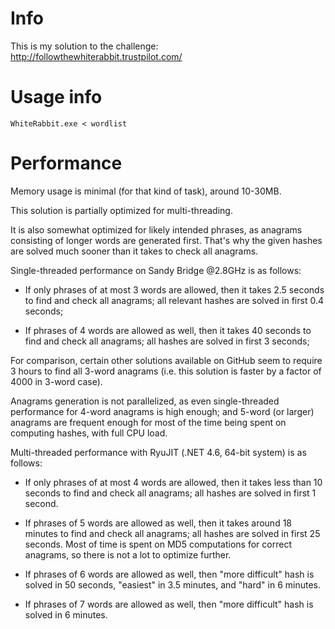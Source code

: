 Info
====

This is my solution to the challenge: http://followthewhiterabbit.trustpilot.com/

Usage info
==========

```
WhiteRabbit.exe < wordlist
```

Performance
===========

Memory usage is minimal (for that kind of task), around 10-30MB.

This solution is partially optimized for multi-threading.

It is also somewhat optimized for likely intended phrases, as anagrams consisting of longer words are generated first.
That's why the given hashes are solved much sooner than it takes to check all anagrams.

Single-threaded performance on Sandy Bridge @2.8GHz is as follows:

* If only phrases of at most 3 words are allowed, then it takes 2.5 seconds to find and check all anagrams; all relevant hashes are solved in first 0.4 seconds;

* If phrases of 4 words are allowed as well, then it takes 40 seconds to find and check all anagrams; all hashes are solved in first 3 seconds;

For comparison, certain other solutions available on GitHub seem to require 3 hours to find all 3-word anagrams (i.e. this solution is faster by a factor of 4000 in 3-word case).

Anagrams generation is not parallelized, as even single-threaded performance for 4-word anagrams is high enough; and 5-word (or larger) anagrams are frequent enough for most of the time being spent on computing hashes, with full CPU load.

Multi-threaded performance with RyuJIT (.NET 4.6, 64-bit system) is as follows:

* If only phrases of at most 4 words are allowed, then it takes less than 10 seconds to find and check all anagrams; all hashes are solved in first 1 second.

* If phrases of 5 words are allowed as well, then it takes around 18 minutes to find and check all anagrams; all hashes are solved in first 25 seconds. Most of time is spent on MD5 computations for correct anagrams, so there is not a lot to optimize further.

* If phrases of 6 words are allowed as well, then "more difficult" hash is solved in 50 seconds, "easiest" in 3.5 minutes, and "hard" in 6 minutes.

* If phrases of 7 words are allowed as well, then "more difficult" hash is solved in 6 minutes.
